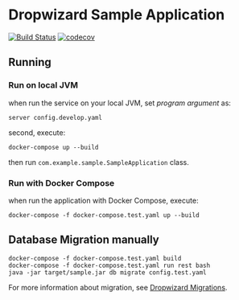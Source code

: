 # Dropwizard Sample Application

[![Build Status](https://travis-ci.org/kunimitaiyoh/sample-dropwizard.svg)](https://travis-ci.org/kunimitaiyoh/sample-dropwizard)
[![codecov](https://codecov.io/gh/kunimitaiyoh/sample-dropwizard/branch/develop/graph/badge.svg)](https://codecov.io/gh/kunimitaiyoh/sample-dropwizard)

## Running

### Run on local JVM

when run the service on your local JVM, set *program argument* as:

```
server config.develop.yaml
```

second, execute:

```
docker-compose up --build
```

then run `com.example.sample.SampleApplication` class.

### Run with Docker Compose

when run the application with Docker Compose, execute:

```
docker-compose -f docker-compose.test.yaml up --build
```

## Database Migration manually

```
docker-compose -f docker-compose.test.yaml build
docker-compose -f docker-compose.test.yaml run rest bash
java -jar target/sample.jar db migrate config.test.yaml
```

For more information about migration, see [Dropwizard Migrations](http://www.dropwizard.io/1.1.0/docs/manual/migrations.html).
